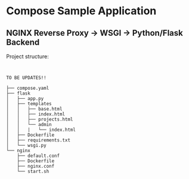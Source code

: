 # Compose Sample Application

## NGINX Reverse Proxy -> WSGI -> Python/Flask Backend

Project structure:

```text


TO BE UPDATES!!

├── compose.yaml
├── flask
│   ├── app.py
│   ├── templates
│   │   ├── base.html
│   │   ├── index.html
│   │   ├── projects.html
│   │   └── admin
│   │   |   └── index.html
│   ├── Dockerfile
│   ├── requirements.txt
│   └── wsgi.py
└── nginx
    ├── default.conf
    ├── Dockerfile
    ├── nginx.conf
    └── start.sh
```
